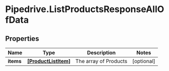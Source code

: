 # Pipedrive.ListProductsResponseAllOfData

## Properties

Name | Type | Description | Notes
------------ | ------------- | ------------- | -------------
**items** | [**[ProductListItem]**](ProductListItem.md) | The array of Products | [optional] 



